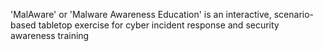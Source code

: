 'MalAware' or 'Malware Awareness Education' is an interactive, scenario-based tabletop exercise for cyber incident response and security awareness training
